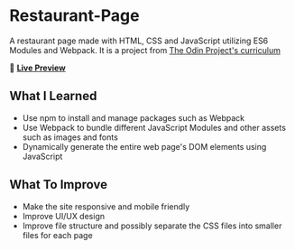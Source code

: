 # Restaurant-Page

A restaurant page made with HTML, CSS and JavaScript utilizing ES6 Modules and Webpack. It is a project from [The Odin Project's curriculum](https://www.theodinproject.com/lessons/node-path-javascript-restaurant-page)

:link: [**Live Preview**](https://jqyoung.github.io/Restaurant-Page/)

## What I Learned

- Use npm to install and manage packages such as Webpack
- Use Webpack to bundle different JavaScript Modules and other assets such as images and fonts
- Dynamically generate the entire web page's DOM elements using JavaScript

## What To Improve

- Make the site responsive and mobile friendly
- Improve UI/UX design
- Improve file structure and possibly separate the CSS files into smaller files for each page
